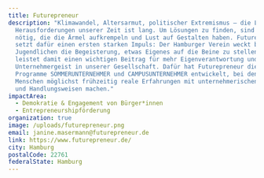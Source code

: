 ```yaml
---
title: Futurepreneur
description: "Klimawandel, Altersarmut, politischer Extremismus – die Liste der
  Herausforderungen unserer Zeit ist lang. Um Lösungen zu finden, sind Menschen
  nötig, die die Ärmel aufkrempeln und Lust auf Gestalten haben. Futurepreneur
  setzt dafür einen ersten starken Impuls: Der Hamburger Verein weckt bei
  Jugendlichen die Begeisterung, etwas Eigenes auf die Beine zu stellen. Und
  leistet damit einen wichtigen Beitrag für mehr Eigenverantwortung und
  Unternehmergeist in unserer Gesellschaft. Dafür hat Futurepreneur die
  Programme SOMMERUNTERNEHMER und CAMPUSUNTERNEHMER entwickelt, bei denen jungen
  Menschen möglichst frühzeitig reale Erfahrungen mit unternehmerischen Denk-
  und Handlungsweisen machen."
impactArea:
  - Demokratie & Engagement von Bürger*innen
  - Entrepreneurshipförderung
organization: true
image: /uploads/futurepreneur.png
email: janine.masermann@futurepreneur.de
link: https://www.futurepreneur.de/
city: Hamburg
postalCode: 22761
federalState: Hamburg
---
```

